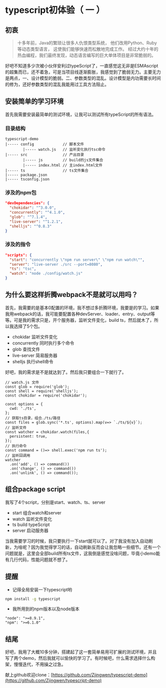 # typescript初体验（ 一 ）

## 初衷

>十多年前，Java的繁琐让很多人仇恨类型系统，
>他们改用Python、Ruby等动态类型语言，
>这使我们能够快速而松散地完成工作。
>经过大约十年的热血编程，我们最终发现，动态语言编写的巨大单体项目是非常脆弱的。

好吧不知道多少次被小伙伴安利过typeScript了，一直感觉这无非是ESMAscript的超集而已，还不着急，可是当项目线逐渐膨胀，我感觉到了脆弱无力。主要无力是两点，一、设计模型的脆弱。二、参数类型的混乱。设计模型是内功需要长时间的修为，还好参数类型的混乱我能用过工具方法阻止。

## 安装简单的学习环境

首先我需要安装最简单的测试环境，让我可以测试所有typeScript的所有语法。

### 目录结构

```TEXT
typescript-demo
|----- config             // 脚本文件
        |----- watch.js   // 监听变化执行tsc命令
|----- src                // 产出目录
        |----- js         // build的js文件集合
        |----- index.html // 主index.html文件
|----- ts                 // ts文件集合
|----- package.json
|----- tsconfig.json
```

### 涉及的npm包

```JSON
"devDependencies": {
  "chokidar": "^3.0.0",
  "concurrently": "^4.1.0",
  "glob": "^7.1.4",
  "live-server": "^1.2.1",
  "shelljs": "^0.8.3"
}
```  

### 涉及的指令

```JSON
"scripts": {
  "start": "concurrently \"npm run server\" \"npm run watch\"",
  "server": "live-server ./src --port=8080",
  "ts": "tsc",
  "watch": "node ./config/watch.js"
}
```

## 为什么要这样折腾webpack不是就可以用吗？

首先，我需要的是基本0配置的环境，我不想过多折腾环境，我要是的学习。如果我用webpack的话，我可能要配置各种devServer、loader、entry、output等等。可是我的需求只是，开个服务器，监听文件变化，build ts，然后就木了，所以我选择了5个包。

- chokidar 监听文件变化
- concurrently 同时执行多个命令
- glob 查找文件
- live-server 简易服务器
- shelljs 执行shell命令

好吧，我的需求是不是就达到了。然后我只要组合一下就行了。

```JS
// watch.js 文件
const glob = require('glob');
const shell = require('shelljs');
const chokidar = require('chokidar');

const options = {
  cwd: './ts',
};
// 获取ts目录，组合./ts/路径
const files = glob.sync('*.ts', options).map(v=> `./ts/${v}`);
// 监听文件
const watcher = chokidar.watch(files,{
  persistent: true,
});
// 执行命令
const command = ()=> shell.exec('npm run ts');
// 监听回调用
watcher
  .on('add', () => command())
  .on('change', () => command())
  .on('unlink', () => command());
```

## 组合package script

我写了4个script，分别是start、watch、ts、server

- start   组合watch和server
- watch   监听文件变化
- ts      build typeScript
- server  启动服务器

当我需要学习的时候，我只要执行一下start就可以了。对了我没有加入自动刷新，为啥呢？因为我觉得学习的话，自动刷新反而会让我忽略一些细节。还有一个问题就是，这里会全部build所有ts文件，这我倒是感觉没啥问题，毕竟小demo能有几行代码，性能问题就不想了。

## 提醒

- 记得全局安装一下typescript哟

```bash
npm install -g typescript
```

- 我所用到的npm版本以及node版本

```test
"node": ">=8.9.1",
"npm": ">=6.1.0"
```

## 结尾

好吧，我用了大概10多分钟，搭建起了这一套简单易用可扩展的测试环境，并且写了两个demo，然后我就可以愉快的学习了。有时候吧，什么需求选择什么构架，慢慢迭代，不用操之过急。

献上github欢迎clone：[https://github.com/Zjingwen/typescript-demo](https://github.com/Zjingwen/typescript-demo)
